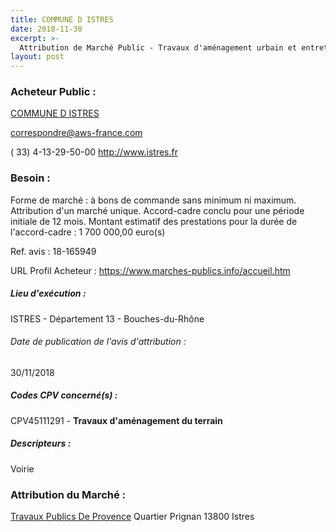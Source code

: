 ```yaml
---
title: COMMUNE D ISTRES
date: 2018-11-30
excerpt: >-
  Attribution de Marché Public - Travaux d'aménagement urbain et entretien des équipements publics ville d'Istres y compris Entressen
layout: post
---
```


### Acheteur Public : 
<a href="/acheteur-32/siren-211300470"> COMMUNE D ISTRES</a><br/>



correspondre@aws-france.com

( 33) 4-13-29-50-00
http://www.istres.fr
### Besoin :

Forme de marché : à bons de commande sans minimum ni maximum. Attribution d'un marché unique. Accord-cadre conclu pour une période initiale de 12 mois. Montant estimatif des prestations pour la durée de l'accord-cadre : 1 700 000,00 euro(s)

Ref. avis : 18-165949

URL Profil Acheteur : https://www.marches-publics.info/accueil.htm

##### Lieu d'exécution :

ISTRES - Département 13 - Bouches-du-Rhône

###### Date de publication de l'avis d'attribution : 
30/11/2018

##### Codes CPV concerné(s) :
CPV45111291 - **Travaux d'aménagement du terrain** <br/>

##### Descripteurs :
Voirie <br/>

### Attribution du Marché :
<a href="/entreprise-259/siren-402032510"> Travaux Publics De Provence</a>    Quartier Prignan 13800 Istres <br/>
